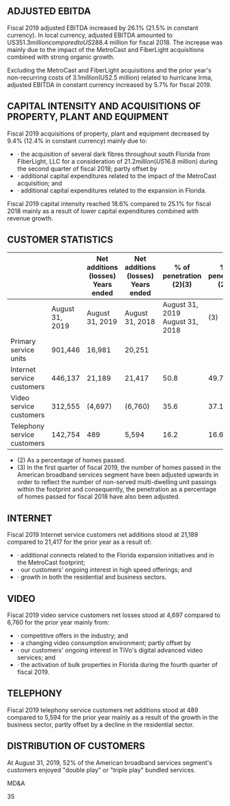 ## ADJUSTED EBITDA

Fiscal 2019 adjusted EBITDA increased by 26.1% (21.5% in constant currency). In local currency, adjusted EBITDA amounted to US$351.3 million compared to US$288.4 million for fiscal 2018. The increase was mainly due to the impact of the MetroCast and FiberLight acquisitions combined with strong organic growth.

Excluding the MetroCast and FiberLight acquisitions and the prior year's non-recurring costs of $3.1 million ($US2.5 million) related to hurricane Irma, adjusted EBITDA in constant currency increased by 5.7% for fiscal 2019.

## CAPITAL INTENSITY AND ACQUISITIONS OF PROPERTY, PLANT AND EQUIPMENT

Fiscal 2019 acquisitions of property, plant and equipment decreased by 9.4% (12.4% in constant currency) mainly due to:

- · the acquisition of several dark fibres throughout south Florida from FiberLight, LLC for a consideration of $21.2 million (US$16.8 million) during the second quarter of fiscal 2018; partly offset by
- · additional capital expenditures related to the impact of the MetroCast acquisition; and
- · additional capital expenditures related to the expansion in Florida.

Fiscal 2019 capital intensity reached 18.6% compared to 25.1% for fiscal 2018 mainly as a result of lower capital expenditures combined with revenue growth.

## CUSTOMER STATISTICS

<!-- image -->

<!-- image -->

|                             |                 | Net additions (losses) Years ended   | Net additions (losses) Years ended   | % of penetration (2)(3)             | % of penetration (2)(3)   |
|-----------------------------|-----------------|--------------------------------------|--------------------------------------|-------------------------------------|---------------------------|
|                             | August 31, 2019 | August 31,   2019                    | August 31,   2018                    | August 31,   2019 August 31,   2018 | (3)                       |
| Primary service units       | 901,446         | 16,981                               | 20,251                               |                                     |                           |
| Internet service customers  | 446,137         | 21,189                               | 21,417                               | 50.8                                | 49.7                      |
| Video service customers     | 312,555         | (4,697)                              | (6,760)                              | 35.6                                | 37.1                      |
| Telephony service customers | 142,754         | 489                                  | 5,594                                | 16.2                                | 16.6                      |

- (2) As a percentage of homes passed.
- (3) In the first quarter of fiscal 2019, the number of homes passed in the American broadband services segment have been adjusted upwards in order to reflect the number of non-served multi-dwelling unit passings within the footprint and consequently, the penetration as a percentage of homes passed for fiscal 2018 have also been adjusted.

## INTERNET

Fiscal 2019 Internet service customers net additions stood at 21,189 compared to 21,417 for the prior year as a result of:

- · additional connects related to the Florida expansion initiatives and in the MetroCast footprint;
- · our customers' ongoing interest in high speed offerings; and
- · growth in both the residential and business sectors.

## VIDEO

Fiscal 2019 video service customers net losses stood at 4,697 compared to 6,760 for the prior year mainly from:

- · competitive offers in the industry; and
- · a changing video consumption environment; partly offset by
- · our customers' ongoing interest in TiVo's digital advanced video services; and
- · the activation of bulk properties in Florida during the fourth quarter of fiscal 2019.

## TELEPHONY

Fiscal 2019 telephony service customers net additions stood at 489 compared to 5,594 for the prior year mainly as a result of the growth in the business sector, partly offset by a decline in the residential sector.

## DISTRIBUTION OF CUSTOMERS

At August 31, 2019, 52% of the American broadband services segment's customers enjoyed "double play" or "triple play" bundled services.

MD&A

35